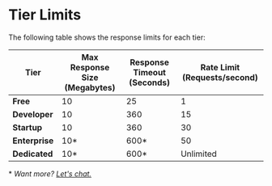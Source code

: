 # Tier Limits

The following table shows the response limits for each tier:

| Tier | Max Response Size (Megabytes) | Response Timeout (Seconds) | Rate Limit (Requests/second) |
| --------- | --------- | ---------------------------------- | ----------------------------------------- |
| **Free** | 10 | 25 | 1 |
| **Developer** | 10 | 360 | 15 |
| **Startup** | 10 | 360 | 30 |
| **Enterprise** | 10* | 600* | 50 |
| **Dedicated** | 10* | 600* | Unlimited |


\* *Want more? [Let's chat.](mailto:team@transpose.io)*